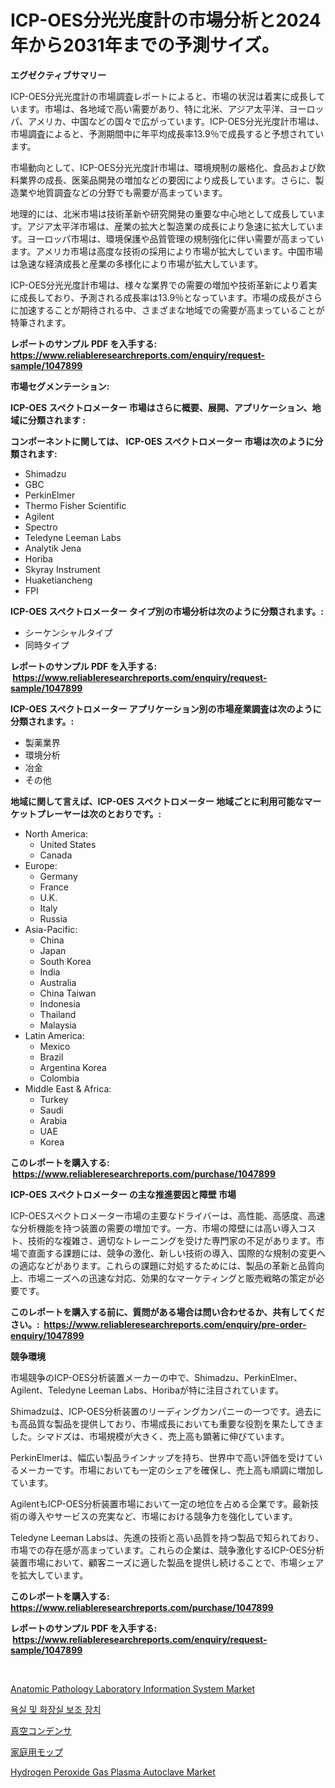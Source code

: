 <p><h1>ICP-OES分光光度計の市場分析と2024年から2031年までの予測サイズ。</h1></p><p><strong>エグゼクティブサマリー</strong></p>
<p><p>ICP-OES分光光度計の市場調査レポートによると、市場の状況は着実に成長しています。市場は、各地域で高い需要があり、特に北米、アジア太平洋、ヨーロッパ、アメリカ、中国などの国々で広がっています。ICP-OES分光光度計市場は、市場調査によると、予測期間中に年平均成長率13.9％で成長すると予想されています。</p><p>市場動向として、ICP-OES分光光度計市場は、環境規制の厳格化、食品および飲料業界の成長、医薬品開発の増加などの要因により成長しています。さらに、製造業や地質調査などの分野でも需要が高まっています。</p><p>地理的には、北米市場は技術革新や研究開発の重要な中心地として成長しています。アジア太平洋市場は、産業の拡大と製造業の成長により急速に拡大しています。ヨーロッパ市場は、環境保護や品質管理の規制強化に伴い需要が高まっています。アメリカ市場は高度な技術の採用により市場が拡大しています。中国市場は急速な経済成長と産業の多様化により市場が拡大しています。</p><p>ICP-OES分光光度計市場は、様々な業界での需要の増加や技術革新により着実に成長しており、予測される成長率は13.9％となっています。市場の成長がさらに加速することが期待される中、さまざまな地域での需要が高まっていることが特筆されます。</p></p>
<p><strong>レポートのサンプル PDF を入手する: <a href="https://www.reliableresearchreports.com/enquiry/request-sample/1047899">https://www.reliableresearchreports.com/enquiry/request-sample/1047899</a></strong></p>
<p><strong>市場セグメンテーション:</strong></p>
<p><strong> ICP-OES スペクトロメーター 市場はさらに概要、展開、アプリケーション、地域に分類されます :</strong></p>
<p><strong>コンポーネントに関しては、 ICP-OES スペクトロメーター 市場は次のように分類されます: &nbsp;</strong></p>
<p><ul><li>Shimadzu</li><li>GBC</li><li>PerkinElmer</li><li>Thermo Fisher Scientific</li><li>Agilent</li><li>Spectro</li><li>Teledyne Leeman Labs</li><li>Analytik Jena</li><li>Horiba</li><li>Skyray Instrument</li><li>Huaketiancheng</li><li>FPI</li></ul></p>
<p><strong> ICP-OES スペクトロメーター タイプ別の市場分析は次のように分類されます。:</strong></p>
<p><ul><li>シーケンシャルタイプ</li><li>同時タイプ</li></ul></p>
<p><strong>レポートのサンプル PDF を入手する: &nbsp;<a href="https://www.reliableresearchreports.com/enquiry/request-sample/1047899">https://www.reliableresearchreports.com/enquiry/request-sample/1047899</a></strong></p>
<p><strong> ICP-OES スペクトロメーター アプリケーション別の市場産業調査は次のように分類されます。:</strong></p>
<p><ul><li>製薬業界</li><li>環境分析</li><li>冶金</li><li>その他</li></ul></p>
<p><strong>地域に関して言えば、ICP-OES スペクトロメーター 地域ごとに利用可能なマーケットプレーヤーは次のとおりです。:</strong></p>
<p><ul>
    <li>
        North America:
        <ul>
            <li>United States</li>
            <li>Canada</li>
        </ul>
    </li>
    <li>
        Europe:
        <ul>
            <li>Germany</li>
            <li>France</li>
            <li>U.K.</li>
            <li>Italy</li>
            <li>Russia</li>
        </ul>
    </li>
    <li>
        Asia-Pacific:
        <ul>
            <li>China</li>
            <li>Japan</li>
            <li>South Korea</li>
            <li>India</li>
            <li>Australia</li>
            <li>China Taiwan</li>
            <li>Indonesia</li>
            <li>Thailand</li>
            <li>Malaysia</li>
        </ul>
    </li>
    <li>
        Latin America:
        <ul>
            <li>Mexico</li>
            <li>Brazil</li>
            <li>Argentina Korea</li>
            <li>Colombia</li>
        </ul>
    </li>
    <li>
        Middle East & Africa:
        <ul>
            <li>Turkey</li>
            <li>Saudi</li>
            <li>Arabia</li>
            <li>UAE</li>
            <li>Korea</li>
        </ul>
    </li>
    </ul></p>
<p><strong>このレポートを購入する: &nbsp;<a href="https://www.reliableresearchreports.com/purchase/1047899">https://www.reliableresearchreports.com/purchase/1047899</a></strong></p>
<p><strong>ICP-OES スペクトロメーター の主な推進要因と障壁 市場</strong></p>
<p><p>ICP-OESスペクトロメーター市場の主要なドライバーは、高性能、高感度、高速な分析機能を持つ装置の需要の増加です。一方、市場の障壁には高い導入コスト、技術的な複雑さ、適切なトレーニングを受けた専門家の不足があります。市場で直面する課題には、競争の激化、新しい技術の導入、国際的な規制の変更への適応などがあります。これらの課題に対処するためには、製品の革新と品質向上、市場ニーズへの迅速な対応、効果的なマーケティングと販売戦略の策定が必要です。</p></p>
<p><strong>このレポートを購入する前に、質問がある場合は問い合わせるか、共有してください。:&nbsp; <a href="https://www.reliableresearchreports.com/enquiry/pre-order-enquiry/1047899">https://www.reliableresearchreports.com/enquiry/pre-order-enquiry/1047899</a></strong></p>
<p><strong>競争環境</strong></p>
<p><p>市場競争のICP-OES分析装置メーカーの中で、Shimadzu、PerkinElmer、Agilent、Teledyne Leeman Labs、Horibaが特に注目されています。</p><p>Shimadzuは、ICP-OES分析装置のリーディングカンパニーの一つです。過去にも高品質な製品を提供しており、市場成長においても重要な役割を果たしてきました。シマドズは、市場規模が大きく、売上高も顕著に伸びています。</p><p>PerkinElmerは、幅広い製品ラインナップを持ち、世界中で高い評価を受けているメーカーです。市場においても一定のシェアを確保し、売上高も順調に増加しています。</p><p>AgilentもICP-OES分析装置市場において一定の地位を占める企業です。最新技術の導入やサービスの充実など、市場における競争力を強化しています。</p><p>Teledyne Leeman Labsは、先進の技術と高い品質を持つ製品で知られており、市場での存在感が高まっています。これらの企業は、競争激化するICP-OES分析装置市場において、顧客ニーズに適した製品を提供し続けることで、市場シェアを拡大しています。</p></p>
<p><strong>このレポートを購入する: &nbsp; <a href="https://www.reliableresearchreports.com/purchase/1047899">https://www.reliableresearchreports.com/purchase/1047899</a></strong></p>
<p><strong>レポートのサンプル PDF を入手する: &nbsp;<a href="https://www.reliableresearchreports.com/enquiry/request-sample/1047899">https://www.reliableresearchreports.com/enquiry/request-sample/1047899</a></strong><strong></strong></p>
<p>&nbsp;</p>
<p><p><a href="https://issuu.com/reportprime-2/docs/anatomic-pathology-laboratory-information-system-m">Anatomic Pathology Laboratory Information System Market</a></p><p><a href="https://github.com/vsnao330707/Market-Research-Report-List-1/blob/main/9127273189473.md">욕실 및 화장실 보조 장치</a></p><p><a href="https://github.com/mohamedbakry57/Market-Research-Report-List-2/blob/main/6417322189657.md">真空コンデンサ</a></p><p><a href="https://medium.com/@reyeshowell655/%E5%AE%B6%E5%BA%AD%E7%94%A8%E3%83%A2%E3%83%83%E3%83%97%E5%B8%82%E5%A0%B4%E3%81%AE%E8%A6%8F%E6%A8%A1%E3%81%AF-%E4%B8%96%E7%95%8C%E3%81%AE%E7%94%A3%E6%A5%AD%E7%95%8C%E3%81%A7%E6%9C%80%E9%81%A9%E3%81%AA%E3%83%9E%E3%83%BC%E3%82%B1%E3%83%86%E3%82%A3%E3%83%B3%E3%82%B0%E3%83%81%E3%83%A3%E3%83%8D%E3%83%AB%E3%82%92%E7%A4%BA%E3%81%97%E3%81%A6%E3%81%84%E3%81%BE%E3%81%99-6b3ce55efd11">家庭用モップ</a></p><p><a href="https://view.publitas.com/reportprime-1/hydrogen-peroxide-gas-plasma-autoclave-market-furnish-information-about-market-size-market-share-market-dynamics-and-projections-spanning-from-2023-to-2030/">Hydrogen Peroxide Gas Plasma Autoclave Market</a></p></p>